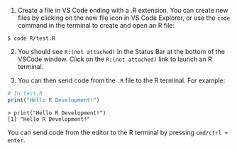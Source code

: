 1. Create a file in VS Code ending with a .R extension. You can create new files
   by clicking on the new file icon in VS Code Explorer, or use the `code` command
   in the terminal to create and open an R file:

```console
$ code R/test.R
```

2. You should see `R:(not attached)` in the Status Bar at the bottom of the
   VSCode window. Click on the `R:(not attached)` link to launch an R terminal.

3. You can then send code from the `.R` file to the R terminal. For example:

```R
# In test.R
print("Hello R Development!")
```

```Rconsole
> print("Hello R Development!")
[1] "Hello R Development!"
```

You can send code from the editor to the R terminal by pressing `cmd/ctrl + enter`.
